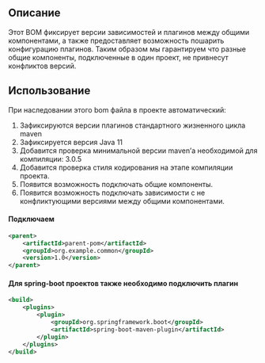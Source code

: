 ## Описание
Этот BOM фиксирует версии зависимостей и плагинов между общими компонентами, а также предоставляет возможность пошарить конфигурацию плагинов. Таким образом мы гарантируем что разные общие компоненты, подключенные в один проект, не привнесут конфликтов версий.

## Использование
При наследовании этого bom файла в проекте автоматический:
1.	Зафиксируются версии плагинов стандартного жизненного цикла maven
2.	Зафиксируется версия Java 11
3.	Добавится проверка минимальной версии maven’а необходимой для компиляции: 3.0.5
4.	Добавится проверка стиля кодирования на этапе компиляции проекта.
5.	Появится возможность подключать общие компоненты.
6.	Появится возможность подключать зависимости с не конфликтующими версиями между общими компонентами.


#### Подключаем
```xml
<parent>
    <artifactId>parent-pom</artifactId>
    <groupId>org.example.common</groupId>
    <version>1.0</version>
</parent>
```

#### Для spring-boot проектов также необходимо подключить плагин
```xml
<build>
    <plugins>
        <plugin>
            <groupId>org.springframework.boot</groupId>
            <artifactId>spring-boot-maven-plugin</artifactId>
        </plugin>
    </plugins>
</build>